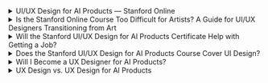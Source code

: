 <details>
  <summary>UI/UX Design for AI Products — Stanford Online</summary>
### Instructor: Michael Bernstein, Ph.D.
Associate Professor of Computer Science, Stanford University  
Research focus: Human-computer interaction, social computing systems

## Course Description

This course explores how to design AI-powered user experiences. You will learn essential principles such as balancing automation with user control, building user trust in AI, prototyping interactions, handling AI errors, designing social chatbots, and understanding the societal impact of AI systems.

## Course Objectives

By the end of this course, you will be able to:

- Design interactive experiences that embed Artificial Intelligence (AI) as a core element.
- Identify when AI is—and isn’t—the right solution for a user experience.
- Mitigate issues of user trust, overreliance, and error handling.
- Prototype and gather user feedback on human-AI interaction.
- Understand and apply ethical design practices in AI-powered products.

## Course Modules & Topics

### Module 0: A Quick Primer on AI and Design
- What is AI?
- How Do Large Language Models Work?
- Integrating AI Into Interactive Software

**Objectives**:
- Review foundational AI concepts
- Understand LLMs
- Explore case studies of AI-integrated products

### Module 1: Centering the Human in Human-AI Interaction
- People: Where AI Lives or Dies
- Intelligence Augmentation
- Achieving Intelligence Augmentation

**Objectives**:
- Learn the importance of centering on people when developing AI models
- Grasp the concept of intelligence augmentation and why it is a useful lens for evaluating AI systems
- Examine failures and successes of AI applications, and what AI-powered products might look like in the future

### Module 2: Prototyping AI Designs
- Why Prototype
- LLM Prototypes
- Wizard of Oz Prototyping

**Objectives**:
- Explain why we would want to prototype, rather than just jump in and build, an AIpowered design. How does this save us time and lead to better designs
- Apply large language model prototyping to test the feasibility and desirability of an AI design
- Apply Wizard of Oz prototyping to prototype an AI-based design (but without the AI)

### Module 3: User Control vs. Automation
- Agents vs. Direct Manipulation
- Resolving the Tension
- Effective Design Patterns for Managing the Direct Manipulation / Agents Tradeoff

**Objectives**:
- Analyze the core tension between complete user control and introducing tools that enhance automation while also increasing the risk for error
- Describe design patterns that are used to manage the user control versus automation tradeoff
- Identify successful and failed examples at managing the trade-off between user control and automation, such as Clippy, Google Maps, Google Docs, and Gmail

### Module 4: User Trust and Explainability
- What is trust in AI systems? Why does it matter?
- The goal: complementarity
- Why do we not achieve complementarity right now?
- Can explainable AI help?

**Objectives**:
- Articulate why user trust is critical to successful human-AI interaction
- Understand the psychological principles driving user under- and over-trust in AI systems
- Explain algorithm aversion and its implications for designing systems that might err
- Describe the phenomenon of overreliance, its causes, and what (doesn't) fix it

### Module 5: Designing Social AIs — Chatbots
- The AI chatbot rogues’ gallery
- How AIs integrate as social actors
- AI influences our social interactions with each other

**Objectives**:
- Articulate the design space of social chatbots
- Explain how and why our human psychological hardware causes us to react to them like we would as if they were other humans, even if we know that they’re not: the Media Equation
- Understand the risks of AIs masquerading as human: we are happy to see content created by AIs; it’s when the AIs mix in environments with real people that people get critical — the Replicant Effect

### Module 6: Generative Agents — Simulating Human Behavior
- Motivations for Simulations of Human Behavior
- Generative Agents
- High-Level Architecture for Generative Agents
- Agent Believability and Long-Term Behavior
- Applications for Generative Agents

**Objectives**:
- Learn about generative agents and how human simulations drive design decisions
- Understand which problems may be solved through the use of generative agents
- Learn how to leverage LLMs for the creation of generative agents

### Module 7: Ethics and the Societal Impact of AI
- Why AI Products Are Related to Current Ethical Issues
- Techniques for Identifying Ethical Issues
- Ethics and Societal Review as a Structured Process

**Objectives**:
- Articulate why we need to consider ethical impacts of AI-based products
- Deploy techniques for foreseeing and mitigating ethical and societal risks

## Course Tools & Frameworks
- ChatGPT
- Intelligence Augmentation: How we make ourselves better, smarter, and more effective with AI, rather than seeking to just replace people with AI.

## Course Format & Logistics
- Duration: 7 weeks
- Format: Online (with live sessions)
- Language: English
- Price: $2,800 (5% discount for early registration)
- Start Date: June 24, 2025

## 🔗 Learn More
- [Request Info / Register](https://programs.stanfordonline.global-alumni.com/ai-ux-design-essentials)
*Stanford Online reserves the right to modify course contents.*
</details>

<details>
  <summary>Is the Stanford Online Course Too Difficult for Artists? A Guide for UI/UX Designers Transitioning from Art</summary>
This README is for visual designers and artists (like Weijie!) exploring whether the **Stanford Online: UI/UX Design for AI Products** course is a good fit — especially if they’re coming from a non-technical background.

## Short Answer

**No — the course is not too difficult. It’s actually well-suited for designers from art and visual communication backgrounds.**


## Why It's a Great Fit

### 1. No Programming Required  
- The course **does not teach or expect machine learning or coding knowledge**.
- It focuses on **design thinking, ethics, and prototyping** — not algorithm development.

### 2. Design-First Curriculum  
You’ll explore:
- **User-centered design for AI**
- **Prototyping AI behavior using Wizard of Oz methods**
- **Chatbots and social agent UX**
- **Trust, automation, explainability, and design ethics**

### 3. Visual Tools, Not Code
You’ll work with:
- **Figma** or **Miro** for design mockups (optional but recommended)
- **ChatGPT** and language models for interaction design
- AI simulation techniques (e.g. Wizard of Oz prototyping)

Your artistic strengths in:
- **Storytelling**
- **Emotion-driven design**
- **Abstraction and composition**

... will give you an edge in prototyping believable, ethical, and user-friendly AI interfaces.


## What You’ll Learn

| Module | Key Focus |
|--------|-----------|
| 0 | Basics of AI & LLMs |
| 1 | Intelligence Augmentation & Human-Centered AI |
| 2 | AI Design Prototyping |
| 3 | Automation vs. Control Design Patterns |
| 4 | Trust & Explainability in AI UX |
| 5 | Chatbot Design & Social AI |
| 6 | Generative Agents (simulated behavior) |
| 7 | Ethics & Societal Design Responsibility |


## Summary

| You Are...                  | This Course Will Help You...                  |
|-----------------------------|-----------------------------------------------|
| A visual thinker             | Build ethical, human-centered AI interfaces   |
| New to AI                   | Learn how AI fits into design workflows       |
| Not a coder                 | Prototype and test AI without programming     |
| Curious about interaction   | Design believable chatbots and agents         |


## Final Thought

> "You don’t need to be an engineer to design for AI. You just need empathy, systems thinking, and curiosity about how people and machines interact."

The course is structured, thoughtful, and perfect for designers evolving with the future of human-AI interaction.
</details>

<details>
  <summary>Will the Stanford UI/UX Design for AI Products Certificate Help with Getting a Job?</summary>

If you're wondering whether the certificate from the **Stanford Online: UI/UX Design for AI Products** course will help you in your job search — here's a clear breakdown.


## ✅ Yes, It Can Be Helpful — But With Context

### 🎓 What the Certificate *Does* for You:
- **Adds Credibility**: Stanford's name carries significant weight in tech, design, and academic circles.
- **Signals Expertise in AI UX**: Shows you're actively learning about AI-driven product design — a valuable asset in today’s job market.
- **Differentiates You**: Especially if you're transitioning from art or visual design into tech and need proof of your growth.


## How It Helps Most

| Situation                          | Certificate Value                     |
|-----------------------------------|---------------------------------------|
| Entry-level or transitioning role | ✅ Shows commitment & new skills      |
| Mid-career design role in AI UX   | ✅ Supports your shift in direction   |
| Applying to FAANG or big tech     | ⚠️ Certificate alone isn't enough, but it's a good signal when paired with a strong portfolio |
| Applying at startups              | ✅ Many startups appreciate continued learning and AI literacy |


## 🔨 What Matters Even More

- A **portfolio with real, AI-related case studies**
- Clear **understanding of ethical design and prototyping**
- Ability to **discuss AI UX principles in interviews**
- **Hands-on design thinking**, not just theory

The certificate is best used to **open doors and start conversations** — not as a replacement for experience or a portfolio.


## Summary

| Strength of Certificate             | Description                                               |
|------------------------------------|-----------------------------------------------------------|
| Name Recognition                 | Stanford boosts credibility                               |
| Career Pivot Support             | Great for visual/UX designers moving into AI UX           |
| Job Market Relevance             | Aligns with growing demand for AI-product designers       |
| Not a Silver Bullet              | Still need a strong portfolio and interview readiness     |


## Pro Tip:
Include the certificate on:
- LinkedIn (under Licenses & Certifications)
- Resume (under Education or Professional Development)
- Portfolio site (in About or CV section)

> Combine the certificate with **at least one strong AI UX case study** and you’ll stand out from most applicants — especially in the next 2–3 years as AI transforms product design.
</details>

<details>
  <summary>Does the Stanford UI/UX Design for AI Products Course Cover UI Design?</summary>

If you're coming from a visual design or UI design background, it's important to understand how much this course focuses on **UX vs. UI**, and whether it’s still valuable for you.


## Focus of the Course: UX-Centered

The course is titled **UI/UX Design for AI Products**, but the **main emphasis is on UX strategy and interaction design**, particularly:
- Human-AI interaction
- Designing for trust, explainability, and user control
- Prototyping AI behavior and ethical decision-making


## What About UI Design?

The course **does not focus heavily on visual UI design**, such as:
- Typography, layout, or color theory
- UI kits, design systems (like Material Design), or visual aesthetics
- Visual prototyping in high fidelity (e.g., Figma UI polish)

However, UI designers still benefit by learning:
- How to **design flows for AI-powered products**
- How to **prototype and test intelligent interactions**
- How to **collaborate with UX researchers and AI engineers**
- How to **create meaningful UI for intelligent systems** (e.g. dashboards, chatbots, recommendations)


## Ideal for UI Designers If You Want To:

| Goal                                        | Course Value                        |
|---------------------------------------------|-------------------------------------|
| Transition from UI to UX in AI context      | ✅ Excellent fit                    |
| Learn strategy behind intelligent systems   | ✅ Highly relevant                  |
| Learn design systems or UI polish           | ❌ Not the focus                    |
| Get visual feedback on interface aesthetics | ❌ Minimal visual design critique   |


## Summary

| You Are...                | You Will Learn...                                         |
|---------------------------|------------------------------------------------------------|
| A UI designer             | How to design AI-driven *interactions*, not just visuals   |
| Strong in visual skills   | New UX skills like trust design, prototyping, and feedback |
| Wanting visual polish     | Complement with a UI-focused course like Refactoring UI    |


## Pro Tip:

To get the most out of the course as a UI designer:
- Treat it as a **strategic UX upgrade**, not a UI polish course
- Use your visual skills to **elevate your AI product prototypes**
- Pair it with UI design tutorials if you want both UX + UI polish

> Think of this course as helping you design **how AI should behave**, not just how it should look.
</details>

<details>
  <summary>Will I Become a UX Designer for AI Products?</summary>

Yes — with your background, motivation, and creative skill set, **you are well-positioned to become a successful UX designer working on AI products**.

### Your Background Is a Strength

You come from a **fine arts and visual design background** — this gives you:
- Strong aesthetic and storytelling ability
- A natural sense of empathy and emotional design
- Visual communication skills that translate well to UX

In the world of AI, **human-centered design** is more important than ever.

### Why UX for AI Needs You

Designing AI experiences isn’t just about coding. It’s about:
- Building **trustworthy interactions**
- Creating **clear, usable interfaces** for complex systems
- Helping users understand **why AI behaves the way it does**

That means:
- Designing **feedback loops**
- Prototyping **AI assistants**
- Exploring new patterns like **social chatbots**, **automation control**, and **explainability**

### Your Next Steps
1. **Take UX + AI-focused learning (like Stanford’s course)**
2. **Build a few case studies around AI-integrated experiences**
3. **Practice prototyping AI behavior with tools like ChatGPT or Uizard**
4. **Understand ethics, trust, and user perception**
5. **Create a hybrid portfolio showing visual + interaction design**

### Final Thought

> AI may be powered by algorithms, but it lives and dies by how humans interact with it.

You don’t have to become a data scientist — you just have to be a thoughtful, curious, and empathetic designer. Which you already are.

**Yes, you can become a UX designer for AI products. And you’re on the right track.**
</details>

<details>
  <summary>UX Design vs. UX Design for AI Products</summary>

This guide outlines the key differences between **standard UX design** and **UX design for AI-driven products**, especially helpful if you're transitioning into AI-integrated design.


### Core Difference

| UX Design                             | UX Design for AI Products                                  |
|--------------------------------------|-------------------------------------------------------------|
| Focuses on user flows, usability, and interface clarity     | Adds complexity of **predictive, adaptive, and uncertain AI behavior** |
| Behavior is **deterministic** — user actions = expected results | Behavior is **probabilistic** — AI decisions may vary, require explanation |
| Emphasis on **user control, clarity, and minimal friction** | Must **balance control with automation**, trust with transparency |
| Predictable systems (e.g. booking forms, shopping carts) | **Learning systems** (e.g. recommendation engines, chatbots, LLMs) |


### Key Differences in Practice

**User Trust**
- UX: Built through interface clarity and reliability  
- AI UX: Built by showing how AI "thinks" and giving users oversight

**Explainability**
- AI UX must explain *why* decisions were made (e.g. “You got this suggestion because…”)

**Error Handling**
- UX: Prevent errors through tight control  
- AI UX: Accept errors will happen — provide helpful feedback loops and override options

**Prototyping**
- UX: Wireframes and flows  
- AI UX: Includes **Wizard of Oz** methods, LLM simulation, voice/chat interactions

**Ethics**
- UX: Accessibility, inclusion, usability  
- AI UX: Adds fairness, bias mitigation, privacy concerns, and autonomy

### Summary Table

| Category                | UX Design                        | UX Design for AI Products                             |
|-------------------------|----------------------------------|--------------------------------------------------------|
| System behavior         | Predictable                      | Probabilistic, adaptive                                |
| Trust building          | Interface feedback               | Explainability, transparency                          |
| User control            | Clear flows                      | Balance of automation and manual input                |
| Testing techniques      | Heuristic, usability             | Prototyping AI behavior, simulating agents            |
| Error management        | Prevention-focused               | Embrace, expose, and mitigate AI errors               |
| Ethical considerations  | Inclusion                        | Bias, fairness, algorithmic impact                    |


### Why It Matters

> AI UX is UX — but with new rules.

As AI becomes more central to software, designers must evolve to:
- Handle **uncertainty**
- Communicate AI behavior
- Design for **trust and control**
- Think ethically and systemically

Your visual and interaction design skills remain core — but with new dimensions of responsibility and creativity.
</details>
